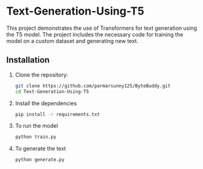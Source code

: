 # Text-Generation-Using-T5

This project demonstrates the use of Transformers for text generation using the T5 model. The project includes the necessary code for training the model on a custom dataset and generating new text.

## Installation

1. Clone the repository:
   ```bash
   git clone https://github.com/parmarsunny125/ByteBuddy.git
   cd Text-Generation-Using-T5
2. Install the dependencies
   ```bash
   pip install -r requirements.txt
3. To run the model
   ```bash
   python train.py
4. To generate the text
   ```bash
   python generate.py

